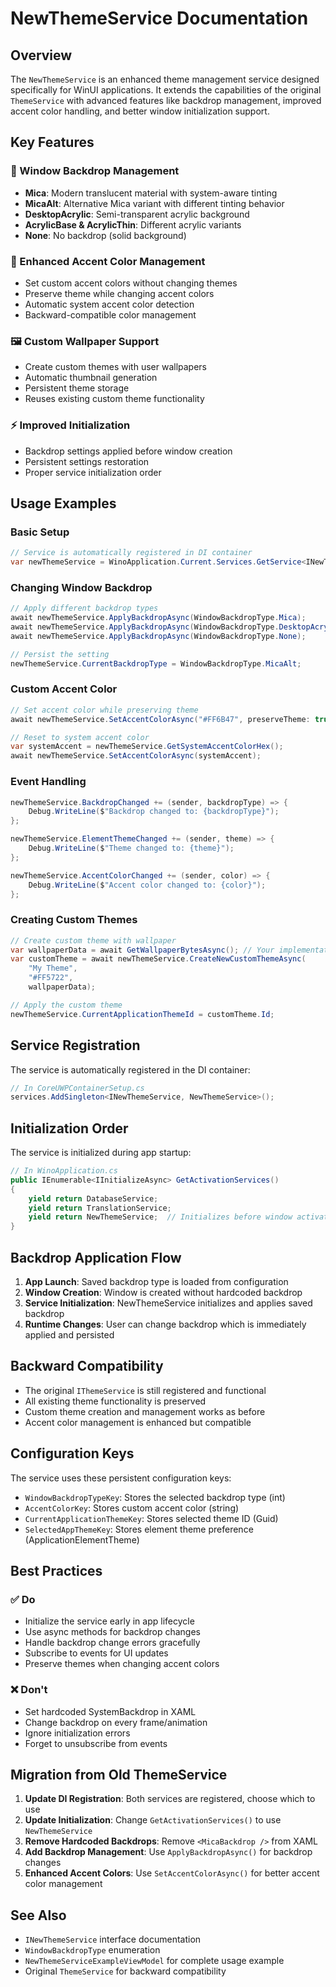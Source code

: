 # NewThemeService Documentation

## Overview

The `NewThemeService` is an enhanced theme management service designed specifically for WinUI applications. It extends the capabilities of the original `ThemeService` with advanced features like backdrop management, improved accent color handling, and better window initialization support.

## Key Features

### 🎨 Window Backdrop Management
- **Mica**: Modern translucent material with system-aware tinting
- **MicaAlt**: Alternative Mica variant with different tinting behavior  
- **DesktopAcrylic**: Semi-transparent acrylic background
- **AcrylicBase & AcrylicThin**: Different acrylic variants
- **None**: No backdrop (solid background)

### 🌈 Enhanced Accent Color Management
- Set custom accent colors without changing themes
- Preserve theme while changing accent colors
- Automatic system accent color detection
- Backward-compatible color management

### 🖼️ Custom Wallpaper Support
- Create custom themes with user wallpapers
- Automatic thumbnail generation
- Persistent theme storage
- Reuses existing custom theme functionality

### ⚡ Improved Initialization
- Backdrop settings applied before window creation
- Persistent settings restoration
- Proper service initialization order

## Usage Examples

### Basic Setup

```csharp
// Service is automatically registered in DI container
var newThemeService = WinoApplication.Current.Services.GetService<INewThemeService>();
```

### Changing Window Backdrop

```csharp
// Apply different backdrop types
await newThemeService.ApplyBackdropAsync(WindowBackdropType.Mica);
await newThemeService.ApplyBackdropAsync(WindowBackdropType.DesktopAcrylic);
await newThemeService.ApplyBackdropAsync(WindowBackdropType.None);

// Persist the setting
newThemeService.CurrentBackdropType = WindowBackdropType.MicaAlt;
```

### Custom Accent Color

```csharp
// Set accent color while preserving theme
await newThemeService.SetAccentColorAsync("#FF6B47", preserveTheme: true);

// Reset to system accent color
var systemAccent = newThemeService.GetSystemAccentColorHex();
await newThemeService.SetAccentColorAsync(systemAccent);
```

### Event Handling

```csharp
newThemeService.BackdropChanged += (sender, backdropType) => {
    Debug.WriteLine($"Backdrop changed to: {backdropType}");
};

newThemeService.ElementThemeChanged += (sender, theme) => {
    Debug.WriteLine($"Theme changed to: {theme}");
};

newThemeService.AccentColorChanged += (sender, color) => {
    Debug.WriteLine($"Accent color changed to: {color}");
};
```

### Creating Custom Themes

```csharp
// Create custom theme with wallpaper
var wallpaperData = await GetWallpaperBytesAsync(); // Your implementation
var customTheme = await newThemeService.CreateNewCustomThemeAsync(
    "My Theme", 
    "#FF5722", 
    wallpaperData);

// Apply the custom theme
newThemeService.CurrentApplicationThemeId = customTheme.Id;
```

## Service Registration

The service is automatically registered in the DI container:

```csharp
// In CoreUWPContainerSetup.cs
services.AddSingleton<INewThemeService, NewThemeService>();
```

## Initialization Order

The service is initialized during app startup:

```csharp
// In WinoApplication.cs
public IEnumerable<IInitializeAsync> GetActivationServices()
{
    yield return DatabaseService;
    yield return TranslationService;
    yield return NewThemeService;  // Initializes before window activation
}
```

## Backdrop Application Flow

1. **App Launch**: Saved backdrop type is loaded from configuration
2. **Window Creation**: Window is created without hardcoded backdrop
3. **Service Initialization**: NewThemeService initializes and applies saved backdrop
4. **Runtime Changes**: User can change backdrop which is immediately applied and persisted

## Backward Compatibility

- The original `IThemeService` is still registered and functional
- All existing theme functionality is preserved  
- Custom theme creation and management works as before
- Accent color management is enhanced but compatible

## Configuration Keys

The service uses these persistent configuration keys:

- `WindowBackdropTypeKey`: Stores the selected backdrop type (int)
- `AccentColorKey`: Stores custom accent color (string)
- `CurrentApplicationThemeKey`: Stores selected theme ID (Guid)
- `SelectedAppThemeKey`: Stores element theme preference (ApplicationElementTheme)

## Best Practices

### ✅ Do
- Initialize the service early in app lifecycle
- Use async methods for backdrop changes
- Handle backdrop change errors gracefully
- Subscribe to events for UI updates
- Preserve themes when changing accent colors

### ❌ Don't
- Set hardcoded SystemBackdrop in XAML
- Change backdrop on every frame/animation
- Ignore initialization errors
- Forget to unsubscribe from events

## Migration from Old ThemeService

1. **Update DI Registration**: Both services are registered, choose which to use
2. **Update Initialization**: Change `GetActivationServices()` to use `NewThemeService`
3. **Remove Hardcoded Backdrops**: Remove `<MicaBackdrop />` from XAML
4. **Add Backdrop Management**: Use `ApplyBackdropAsync()` for backdrop changes
5. **Enhanced Accent Colors**: Use `SetAccentColorAsync()` for better accent color management

## See Also

- `INewThemeService` interface documentation
- `WindowBackdropType` enumeration
- `NewThemeServiceExampleViewModel` for complete usage example
- Original `ThemeService` for backward compatibility